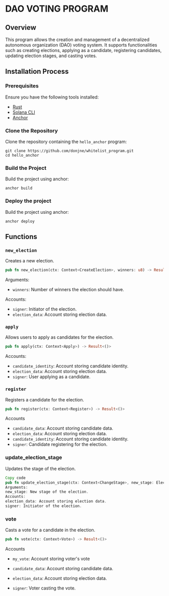 # DAO VOTING PROGRAM

## Overview

This program allows the creation and management of a decentralized autonomous organization (DAO) voting system. It supports functionalities such as creating elections, applying as a candidate, registering candidates, updating election stages, and casting votes.

## Installation Process

### Prerequisites

Ensure you have the following tools installed:

- [Rust](https://www.rust-lang.org/tools/install)
- [Solana CLI](https://docs.solanalabs.com/cli/install)
- [Anchor](https://www.anchor-lang.com/docs/installation)

### Clone the Repository

Clone the repository containing the `hello_anchor` program:

```shell
git clone https://github.com/donjne/whitelist_program.git
cd hello_anchor
```

### Build the Project

Build the project using anchor:

```shell
anchor build
```

### Deploy the project

Build the project using anchor:

```shell
anchor deploy
```

## Functions

### `new_election`

Creates a new election.

```rust
pub fn new_election(ctx: Context<CreateElection>, winners: u8) -> Result<()>
```

Arguments:

- `winners`: Number of winners the election should have.

Accounts:

- `signer`: Initiator of the election.
- `election_data`: Account storing election data.

### `apply`

Allows users to apply as candidates for the election.

```rust
pub fn apply(ctx: Context<Apply>) -> Result<()>
```

Accounts:

- `candidate_identity`: Account storing candidate identity.
- `election_data`: Account storing election data.
- `signer`: User applying as a candidate.

### `register`

Registers a candidate for the election.

```rust
pub fn register(ctx: Context<Register>) -> Result<()>
```

Accounts

- `candidate_data`: Account storing candidate data.
- `election_data`: Account storing election data.
- `candidate_identity`: Account storing candidate identity.
- `signer`: Candidate registering for the election.

### update_election_stage

Updates the stage of the election.

```rust
Copy code
pub fn update_election_stage(ctx: Context<ChangeStage>, new_stage: ElectionStage) -> Result<()>
Arguments:
new_stage: New stage of the election.
Accounts:
election_data: Account storing election data.
signer: Initiator of the election.
```

### vote

Casts a vote for a candidate in the election.

```rust
pub fn vote(ctx: Context<Vote>) -> Result<()>
```

Accounts

- `my_vote`: Account storing voter's vote

- `candidate_data`: Account storing candidate data.

- `election_data`: Account storing election data.

- `signer`: Voter casting the vote.
